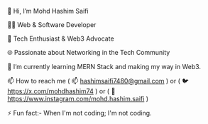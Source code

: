 👋 Hi, I’m Mohd Hashim Saifi

👨‍💻 Web & Software Developer

🚀 Tech Enthusiast & Web3 Advocate

🌐 Passionate about Networking in the Tech Community

🌱 I’m currently learning MERN Stack and making my way in Web3.

📫 How to reach me ( 📫 hashimsaifi7480@gmail.com ) 
                or ( 🐦 https://x.com/mohdhashim74 )
                or ( 🦉 https://www.instagram.com/mohd.hashim.saifi )

⚡ Fun fact:- When I'm not coding; I'm not coding.
